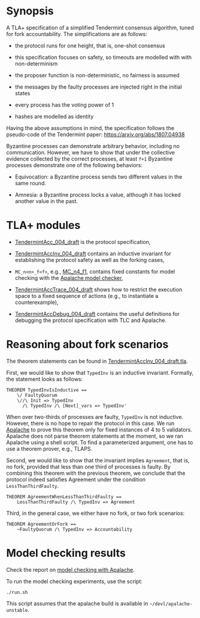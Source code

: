 
# Synopsis

 A TLA+ specification of a simplified Tendermint consensus algorithm, tuned for
 fork accountability. The simplifications are as follows:

- the protocol runs for one height, that is, one-shot consensus

- this specification focuses on safety, so timeouts are modelled with
   with non-determinism

- the proposer function is non-deterministic, no fairness is assumed

- the messages by the faulty processes are injected right in the initial states

- every process has the voting power of 1

- hashes are modelled as identity

 Having the above assumptions in mind, the specification follows the pseudo-code
 of the Tendermint paper: <https://arxiv.org/abs/1807.04938>

 Byzantine processes can demonstrate arbitrary behavior, including
 no communication. However, we have to show that under the collective evidence
 collected by the correct processes, at least `f+1` Byzantine processes demonstrate
 one of the following behaviors:

- Equivocation: a Byzantine process sends two different values
     in the same round.

- Amnesia: a Byzantine process locks a value, although it has locked
     another value in the past.

# TLA+ modules

- [TendermintAcc_004_draft](TendermintAcc_004_draft.tla) is the protocol
   specification,

- [TendermintAccInv_004_draft](TendermintAccInv_004_draft.tla) contains an
   inductive invariant for establishing the protocol safety as well as the
   forking cases,

- `MC_n<n>_f<f>`, e.g., [MC_n4_f1](MC_n4_f1.tla), contains fixed constants for
   model checking with the [Apalache model
   checker](https://github.com/informalsystems/apalache),

- [TendermintAccTrace_004_draft](TendermintAccTrace_004_draft.tla) shows how
   to restrict the execution space to a fixed sequence of actions (e.g., to
   instantiate a counterexample),

- [TendermintAccDebug_004_draft](TendermintAccDebug_004_draft.tla) contains
   the useful definitions for debugging the protocol specification with TLC and
   Apalache.

# Reasoning about fork scenarios

The theorem statements can be found in
[TendermintAccInv_004_draft.tla](TendermintAccInv_004_draft.tla).

First, we would like to show that `TypedInv` is an inductive invariant.
Formally, the statement looks as follows:

```tla
THEOREM TypedInvIsInductive ==
    \/ FaultyQuorum
    \//\ Init => TypedInv
      /\ TypedInv /\ [Next]_vars => TypedInv'
```

When over two-thirds of processes are faulty, `TypedInv` is not inductive.
However, there is no hope to repair the protocol in this case. We run
[Apalache](https://github.com/informalsystems/apalache) to prove this theorem
only for fixed instances of 4 to 5 validators.  Apalache does not parse theorem
statements at the moment, so we ran Apalache using a shell script. To find a
parameterized argument, one has to use a theorem prover, e.g., TLAPS.

Second, we would like to show that the invariant implies `Agreement`, that is,
no fork, provided that less than one third of processes is faulty. By combining
this theorem with the previous theorem, we conclude that the protocol indeed
satisfies Agreement under the condition `LessThanThirdFaulty`.

```tla
THEOREM AgreementWhenLessThanThirdFaulty ==
    LessThanThirdFaulty /\ TypedInv => Agreement
```

Third, in the general case, we either have no fork, or two fork scenarios:

```tla
THEOREM AgreementOrFork ==
    ~FaultyQuorum /\ TypedInv => Accountability
```

# Model checking results

Check the report on [model checking with Apalache](./results/001indinv-apalache-report.md).

To run the model checking experiments, use the script:

```console
./run.sh
```

This script assumes that the apalache build is available in
`~/devl/apalache-unstable`.
